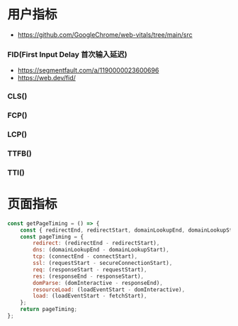 # 用户指标
- https://github.com/GoogleChrome/web-vitals/tree/main/src

### FID(First Input Delay 首次输入延迟)
- https://segmentfault.com/a/1190000023600696
- https://web.dev/fid/

### CLS()

### FCP()

### LCP()

### TTFB()

### TTI()

# 页面指标
```js
const getPageTiming = () => {
    const { redirectEnd, redirectStart, domainLookupEnd, domainLookupStart, connectEnd, connectStart, requestStart, secureConnectionStart, responseEnd, responseStart, domInteractive, domContentLoadedEventEnd, loadEventStart, fetchStart, } = performance.timing;
    const pageTiming = {
        redirect: (redirectEnd - redirectStart),
        dns: (domainLookupEnd - domainLookupStart),
        tcp: (connectEnd - connectStart),
        ssl: (requestStart - secureConnectionStart),
        req: (responseStart - requestStart),
        res: (responseEnd - responseStart),
        domParse: (domInteractive - responseEnd),
        resourceLoad: (loadEventStart - domInteractive),
        load: (loadEventStart - fetchStart),
    };
    return pageTiming;
};
```